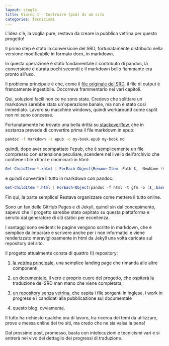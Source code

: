 ```yaml
---
layout: single
title: Giorno 1 - Costruire (più) di un sito
categories: Tecnicismi
---
```


L'idea c'è, la voglia pure, restava da creare la pubblica vetrina per questo progetto!

Il primo step è stato la conversione del SRD, fortunatamente distribuito nella versione modificabile in formato docx, in markdown.

In questa operazione è stato fondamentale il contributo di pandoc, la conversione è durata pochi secondi e il markdown bello fiammante era pronto all'uso.

Il problema principale è che, come il [file originale del SRD](https://www.drivethrurpg.com/product/187941/Cepheus-Engine-SRD-Modifiable-Version), il file di output è francamente ingestibile. Occorreva frammentarlo nei vari capitoli.

Qui, soluzioni facili non ce ne sono state. Credevo che splittare un markdown sarebbe stata un'operazione banale, ma non è stato così immediato. Lavoro su macchine windows, quindi workaround come csplit non mi sono concesse.

Fortunatamente ho trovato una bella dritta su [stackoverflow](https://stackoverflow.com/questions/33889814/how-do-i-split-a-markdown-file-into-separate-files-at-the-heading), che in sostanza prevede di convertire prima il file markdown in epub:

```bash
pandoc -f markdown -t epub -o my-book.epub my-book.md
```
quindi, dopo aver scompattato l'epub, che è semplicemente un file compresso con estensione peculiare, scendere nel livello dell'archivio che contiene i file xhtml e rinominarli in html:

```powershell
Get-ChildItem *.xhtml | ForEach-Object{Rename-Item -Path $_ -NewName ($_.basename + ".md") }
```
e quindi convertire il tutto in markdown con pandoc:

```powershell
Get-ChildItem *.html | ForEach-Object{pandoc -f html -t gfm -o ($_.basename + ".md") -s $_}
```
Fin qui, la parte semplice! Restava organizzare come mettere il tutto online.

Sono un fan delle GitHub Pages e di Jekyll, quindi sin dal concepimento, sapevo che il progetto sarebbe stato ospitato su questa piattaforma e servito dal generatore di siti statici per eccellenza.

I vantaggi sono evidenti: le pagine vengono scritte in markdown, che è semplice da imparare e scrivere anche per i non informatici e viene renderizzato meravigliosamente in html da Jekyll una volta caricate sul repository del sito.

Il progetto attualmente consta di quattro (!) repository:

1. [la vetrina principale](https://cepheus-engine-ita.github.io), una semplice landing page che rimanda alle altre componenti;

2. [un documentale](https://cepheus-engine-ita.github.io/srd/), il vero e proprio cuore del progetto, che ospiterà la traduzione del SRD man mano che viene completata;

3. [un repository senza vetrina](https://cepheus-engine-ita.github.io/project/), che ospita i file sorgenti in inglese, i work in progress e i candidati alla pubblicazione sul documentale

4. questo blog, ovviamente.

Il tutto ha richiesto qualche ora di lavoro, tra ricerca dei temi da utilizzare, prove e messa online dei tre siti, ma credo che ne sia valsa la pena!

Dal prossimo post, promesso, basta con intelocuzioni e tecnicismi vari e si entrerà nel vivo dei dettaglio dei progressi di traduzione.

